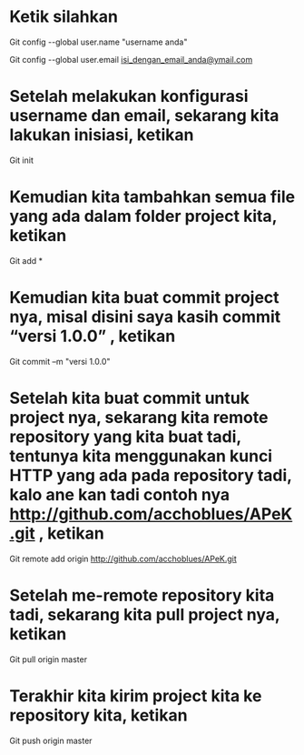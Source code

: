 # Ketik silahkan 

 Git config --global user.name "username anda" 

 Git config --global user.email isi_dengan_email_anda@ymail.com 

# Setelah melakukan konfigurasi username dan email, sekarang kita lakukan inisiasi, ketikan

 Git init 

# Kemudian kita tambahkan semua file yang ada dalam folder project kita, ketikan

 Git add * 

# Kemudian kita buat commit project nya, misal disini saya kasih commit “versi 1.0.0” , ketikan

 Git commit –m "versi 1.0.0" 

# Setelah kita buat commit untuk project nya, sekarang kita remote repository yang kita buat tadi, tentunya kita menggunakan kunci HTTP yang ada pada repository tadi, kalo ane kan tadi contoh nya http://github.com/acchoblues/APeK.git , ketikan

 Git remote add origin http://github.com/acchoblues/APeK.git 

# Setelah me-remote repository kita tadi, sekarang kita pull project nya, ketikan

 Git pull origin master 

# Terakhir kita kirim project kita ke repository kita, ketikan

 Git push origin master 
